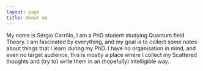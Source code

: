 ```yaml
---
layout: page
title: About me
---
```


My name is Sérgio Carrôlo, I am a PhD student studying Quantum field Theory. I am fascinated by everything, and my goal is to collect some notes about things that I learn during my PhD. I have no organisation in mind, and even no target audience, this is mostly a place where I collect my Scattered thoughts and (try to) write them in an (hopefully) intelligible way.


